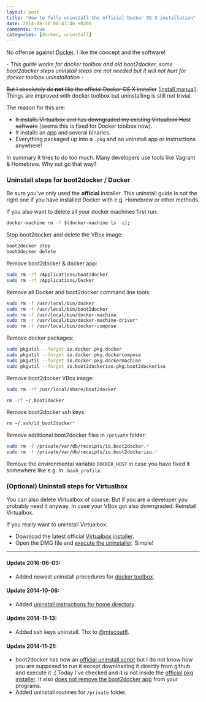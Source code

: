 ```yaml
---
layout: post
title: "How to fully uninstall the official Docker OS X installation"
date: 2014-08-26 00:41:46 +0200
comments: true
categories: [docker, uninstall]
---
```


No offense against [Docker](https://www.docker.com). I like the concept and the software!

*- This guide works for docker toolbox and old boot2docker, some boot2docker steps uninstall steps are not needed but it will not hurt for docker toolbox uninstallation -*

~~But I absolutely do **not** like the official Docker OS X installer~~ ([install manual](https://docs.docker.com/installation/mac/)). Things are improved with docker toolbox but uninstalling is still not trivial.

The reason for this are:

* ~~It installs Virtualbox and has downgraded my existing Virtualbox Host software~~ (seems this is fixed for Docker toolbox now).
* It installs an app and several binaries.
* Everything packaged up into a `.pkg` and no uninstall app or instructions anywhere!
<!-- more -->
In summary it tries to do too much. Many developers use tools like Vagrant & Homebrew. Why not go that way?

### Uninstall steps for boot2docker / Docker

Be sure you've only used the **official** installer. This uninstall guide is not the right one if you have installed Docker with e.g. Homebrew or other methods.

If you also want to delete all your docker machines first run:
```bash
docker-machine rm -f $(docker-machine ls -q);
```

Stop boot2docker and delete the VBox image:
```bash
boot2docker stop
boot2docker delete
```

Remove boot2docker & docker app:
```bash
sudo rm -rf /Applications/boot2docker
sudo rm -rf /Applications/Docker
```

Remove all Docker and boot2docker command line tools:
```bash
sudo rm -f /usr/local/bin/docker
sudo rm -f /usr/local/bin/boot2docker
sudo rm -f /usr/local/bin/docker-machine
sudo rm -r /usr/local/bin/docker-machine-driver*
sudo rm -f /usr/local/bin/docker-compose
```

Remove docker packages:
```bash
sudo pkgutil --forget io.docker.pkg.docker
sudo pkgutil --forget io.docker.pkg.dockercompose
sudo pkgutil --forget io.docker.pkg.dockermachine
sudo pkgutil --forget io.boot2dockeriso.pkg.boot2dockeriso
```

Remove boot2docker VBox image:
```bash
sudo rm -rf /usr/local/share/boot2docker

rm -rf ~/.boot2docker
```

Remove boot2docker ssh keys:
```bash
rm ~/.ssh/id_boot2docker*
```

Remove additional boot2docker files in `/private` folder:
```bash
sudo rm -f /private/var/db/receipts/io.boot2docker.*
sudo rm -f /private/var/db/receipts/io.boot2dockeriso.*
```

Remove the environmental variable `DOCKER_HOST` in case you have fixed it somewhere like e.g. in `.bash_profile`.

### (Optional) Uninstall steps for Virtualbox

You can also delete Virtualbox of course. But if you are a developer you probably need it anyway. In case your VBox got also downgraded: Reinstall Virtualbox.

If you really want to uninstall Virtualbox:

* Download the latest official [Virtualbox installer](https://www.virtualbox.org/wiki/Downloads).
* Open the DMG file and [execute the uninstaller](https://www.virtualbox.org/manual/ch02.html#idp50285088). Simple!

---

#### Update 2016-06-03:

* Added newest uninstall procedures for [docker toolbox](https://github.com/docker/toolbox/blob/master/osx/uninstall.sh).

#### Update 2014-10-06:

* Added [uninstall instructions for home directory](https://github.com/boot2docker/osx-installer/issues/46#issuecomment-56329250).

#### Update 2014-11-13:

* Added ssh keys uninstall. Thx to [@mtscout6](https://twitter.com/mtscout6).

#### Update 2014-11-21:

* boot2docker has now an [official uninstall script](https://github.com/boot2docker/osx-installer/blob/master/uninstall.sh) but I do not know how you are supposed to run it except downloading it directly from github and execute it :( Today I've checked and it is not inside the [official pkg installer](https://github.com/boot2docker/osx-installer/releases). It also [does not remove the boot2docker app](https://github.com/boot2docker/osx-installer/issues/88) from your programs.
* Added uninstall routines for `/private` folder.